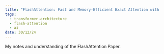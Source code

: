 ```yaml
---
title: "FlashAttention: Fast and Memory-Efficient Exact Attention with IO"
tags:
  - transformer-architecture
  - flash-attention
  - ai
date: 30/12/24
---
```

My notes and understanding of the FlashAttention Paper.

